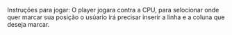 Instruções para jogar: 
O player jogara contra a CPU, para selocionar onde quer marcar sua posição o usúario irá precisar inserir a linha e a coluna que deseja marcar.

